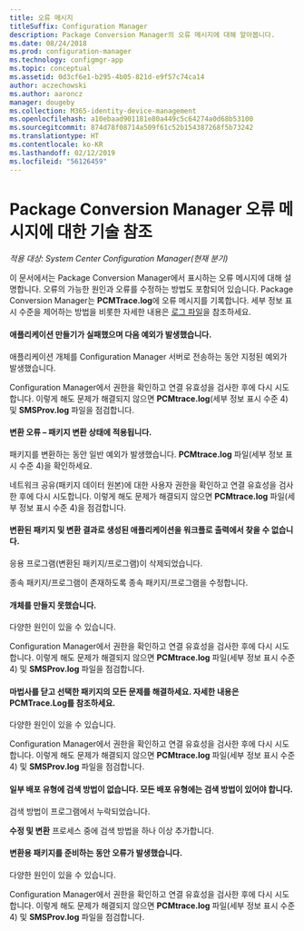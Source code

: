 ```yaml
---
title: 오류 메시지
titleSuffix: Configuration Manager
description: Package Conversion Manager의 오류 메시지에 대해 알아봅니다.
ms.date: 08/24/2018
ms.prod: configuration-manager
ms.technology: configmgr-app
ms.topic: conceptual
ms.assetid: 0d3cf6e1-b295-4b05-821d-e9f57c74ca14
author: aczechowski
ms.author: aaroncz
manager: dougeby
ms.collection: M365-identity-device-management
ms.openlocfilehash: a10ebaad901181e80a449c5c64274a0d68b53100
ms.sourcegitcommit: 874d78f08714a509f61c52b154387268f5b73242
ms.translationtype: HT
ms.contentlocale: ko-KR
ms.lasthandoff: 02/12/2019
ms.locfileid: "56126459"
---
```

# <a name="technical-reference-for-package-conversion-manager-error-messages"></a>Package Conversion Manager 오류 메시지에 대한 기술 참조

*적용 대상: System Center Configuration Manager(현재 분기)*

<!--1357861-->

이 문서에서는 Package Conversion Manager에서 표시하는 오류 메시지에 대해 설명합니다. 오류의 가능한 원인과 오류를 수정하는 방법도 포함되어 있습니다. Package Conversion Manager는 **PCMTrace.log**에 오류 메시지를 기록합니다. 세부 정보 표시 수준을 제어하는 방법을 비롯한 자세한 내용은 [로그 파일](/sccm/apps/pcm/troubleshoot-pcm#log-files)을 참조하세요.


#### <a name="application-creation-failed-with-the-following-exception"></a>애플리케이션 만들기가 실패했으며 다음 예외가 발생했습니다.

애플리케이션 개체를 Configuration Manager 서버로 전송하는 동안 지정된 예외가 발생했습니다.

Configuration Manager에서 권한을 확인하고 연결 유효성을 검사한 후에 다시 시도합니다. 이렇게 해도 문제가 해결되지 않으면 **PCMtrace.log**(세부 정보 표시 수준 4) 및 **SMSProv.log** 파일을 점검합니다.


#### <a name="conversion-error--applies-to-a-package-transform-status"></a>변환 오류 – 패키지 변환 상태에 적용됩니다.

패키지를 변환하는 동안 일반 예외가 발생했습니다. **PCMtrace.log** 파일(세부 정보 표시 수준 4)을 확인하세요.

네트워크 공유(패키지 데이터 원본)에 대한 사용자 권한을 확인하고 연결 유효성을 검사한 후에 다시 시도합니다. 이렇게 해도 문제가 해결되지 않으면 **PCMtrace.log** 파일(세부 정보 표시 수준 4)을 점검합니다.


#### <a name="did-not-find-a-converted-package-and-its-resultant-application-in-the-workflow-outputs"></a>변환된 패키지 및 변환 결과로 생성된 애플리케이션을 워크플로 출력에서 찾을 수 없습니다.
응용 프로그램(변환된 패키지/프로그램)이 삭제되었습니다.

종속 패키지/프로그램이 존재하도록 종속 패키지/프로그램을 수정합니다.


#### <a name="objects-were-not-created-successfully"></a>개체를 만들지 못했습니다.
다양한 원인이 있을 수 있습니다.

Configuration Manager에서 권한을 확인하고 연결 유효성을 검사한 후에 다시 시도합니다. 이렇게 해도 문제가 해결되지 않으면 **PCMtrace.log** 파일(세부 정보 표시 수준 4) 및 **SMSProv.log** 파일을 점검합니다.


#### <a name="please-close-the-wizard-and-resolve-any-issues-with-the-selected-package-see-pcmtracelog-for-more-details"></a>마법사를 닫고 선택한 패키지의 모든 문제를 해결하세요. 자세한 내용은 PCMTrace.Log를 참조하세요.
다양한 원인이 있을 수 있습니다.

Configuration Manager에서 권한을 확인하고 연결 유효성을 검사한 후에 다시 시도합니다. 이렇게 해도 문제가 해결되지 않으면 **PCMtrace.log** 파일(세부 정보 표시 수준 4) 및 **SMSProv.log** 파일을 점검합니다.


#### <a name="some-deployment-types-are-missing-detection-methods-all-deployment-types-must-have-detection-methods"></a>일부 배포 유형에 검색 방법이 없습니다. 모든 배포 유형에는 검색 방법이 있어야 합니다.
검색 방법이 프로그램에서 누락되었습니다.

**수정 및 변환** 프로세스 중에 검색 방법을 하나 이상 추가합니다.


#### <a name="there-was-an-error-preparing-the-package-for-conversion"></a>변환용 패키지를 준비하는 동안 오류가 발생했습니다.
다양한 원인이 있을 수 있습니다.

Configuration Manager에서 권한을 확인하고 연결 유효성을 검사한 후에 다시 시도합니다. 이렇게 해도 문제가 해결되지 않으면 **PCMtrace.log** 파일(세부 정보 표시 수준 4) 및 **SMSProv.log** 파일을 점검합니다.


